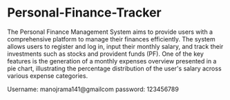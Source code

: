 # Personal-Finance-Tracker

The Personal Finance Management System aims to provide users with a comprehensive platform to manage their finances efficiently. The system allows users to register and log in, input their monthly salary, and track their investments such as stocks and provident funds (PF). One of the key features is the generation of a monthly expenses overview presented in a pie chart, illustrating the percentage distribution of the user's salary across various expense categories.


Username: manojrama141@gmailcom
password: 123456789
